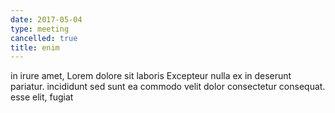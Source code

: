 ```yaml
---
date: 2017-05-04
type: meeting
cancelled: true
title: enim
---
```

in irure amet, Lorem dolore sit laboris Excepteur nulla ex in deserunt pariatur. incididunt sed sunt ea commodo velit dolor consectetur consequat. esse elit, fugiat